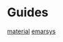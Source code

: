 # Guides

[material](https://material-components.github.io/material-components-web-catalog/#/)
[emarsys](https://assets.emarsys.net/ui/14.9.1/doc/index.html)
